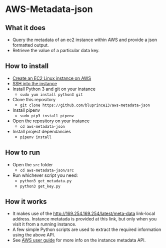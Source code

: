 # AWS-Metadata-json

## What it does
- Query the metadata of an ec2 instance within AWS and provide a json formatted output. 
- Retrieve the value of a particular data key.

## How to install
- [Create an EC2 Linux instance on AWS](https://docs.aws.amazon.com/AWSEC2/latest/UserGuide/EC2_GetStarted.html)
- [SSH into the instance](https://docs.aws.amazon.com/AWSEC2/latest/UserGuide/AccessingInstancesLinux.html)
- Install Python 3 and git on your instance 
    - `sudo yum install python3 git`
- Clone this repository
  - `git clone https://github.com/bluprince13/aws-metadata-json`
- Install pipenv
  - `sudo pip3 install pipenv`
- Open the repository on your instance
  - `cd aws-metadata-json`
- Install project dependancies
  - `pipenv install`


## How to run
- Open the `src` folder
  - `cd aws-metadata-json/src`
- Run whichever script you need:
  - `python3 get_metadata.py`
  - `python3 get_key.py`

## How it works
- It makes use of the http://169.254.169.254/latest/meta-data link-local address. Instance metatada is provided at this link, but only when you visit it from a running instance.
- A few simple Python scripts are used to extract the required information using the above API.
- See [AWS user guide](https://docs.aws.amazon.com/AWSEC2/latest/UserGuide/ec2-instance-metadata.html) for more info on the instance metadata API.
